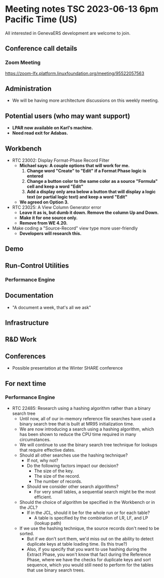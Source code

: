 # Meeting notes TSC 2023-06-13 6pm Pacific Time (US)

All interested in GenevaERS development are welcome to join.

## Conference call details

### Zoom Meeting

https://zoom-lfx.platform.linuxfoundation.org/meeting/95522057563

## Administration
- We will be having more architecture discussions on this weekly meeting.  

## Potential users (who may want support)
- **LPAR now available on Karl's machine.**
- **Need read exit for Adabas.**

## Workbench
- RTC 23002: Display Format-Phase Record Filter
  - **Michael says: A couple options that will work for me.**
      1. **Change word "Create" to "Edit" if a Format Phase logic is entered**
      2. **Change a button color to the same color as a source "Formula" cell and keep a word "Edit"**
      3. **Add a display only area below a button that will display a logic text (or partial logic text) and keep a word "Edit"**
  - **We agreed on Option 3.**
- RTC 23025: A View Column Generator error
  - **Leave it as is, but dumb it down. Remove the column Up and Down.**
  - **Make it for one source only.**
  - **Remove from WE 4.20.**
- Make coding a "Source-Record" view type more user-friendly
  - **Developers will research this.**

## Demo

## Run-Control Utilities 

### Performance Engine

## Documentation
- "A document a week, that's all we ask" 

## Infrastructure

## R&D Work

## Conferences 
- Possible presentation at the Winter SHARE conference 

## For next time 
### Performance Engine
- RTC 22485: Research using a hashing algorithm rather than a binary search tree
  - Until now, all of our in-memory reference file searches have used a binary search tree that is built at MR95 initialization time. 
  - We are now introducing a search using a hashing algorithm, which has been shown to reduce the CPU time required in many circumstances. 
  - We will continue to use the binary search tree technique for lookups that require effective dates.  
  - Should all other searches use the hashing technique? 
    - If not, why not? 
    - Do the following factors impact our decision? 
      - The size of the key.
      - The size of the record. 
      - The number of records.  
    - Should we consider other search algorithms? 
      - For very small tables, a sequential search might be the most efficient. 
  - Should the choice of algorithm be specified in the Workbench or in the JCL?  
    - If in the JCL, should it be for the whole run or for each table?  
      - A table is specified by the combination of LR, LF, and LP (lookup path)  
  - If we use the hashing technique, the source records don't need to be sorted. 
    - But if we don't sort them, we'd miss out on the ability to detect duplicate keys at table loading time.  (Is this true?)
    - Also, if you specify that you want to use hashing during the Extract Phase, you won't know that fact during the Reference Phase, where we have the checks for duplicate keys and sort sequence, which you would still need to perform for the tables that use binary search trees.  
